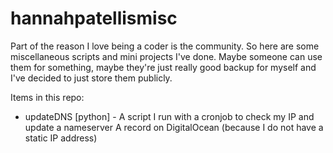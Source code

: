 # hannahpatellismisc

Part of the reason I love being a coder is the community. So here are some miscellaneous scripts and mini projects I've done. Maybe someone can use them for something, maybe they're just really good backup for myself and I've decided to just store them publicly.

Items in this repo:

* updateDNS [python] - A script I run with a cronjob to check my IP and update a nameserver A record on DigitalOcean (because I do not have a static IP address)